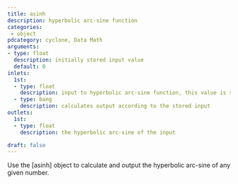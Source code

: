 ```yaml
---
title: asinh
description: hyperbolic arc-sine function
categories:
 - object
pdcategory: cyclone, Data Math
arguments:
- type: float
  description: initially stored input value
  default: 0
inlets:
  1st:
  - type: float
    description: input to hyperbolic arc-sine function, this value is stored and updates the argument
  - type: bang
    description: calculates output according to the stored input
outlets:
  1st:
  - type: float
    description: the hyperbolic arc-sine of the input

draft: false
---
```


Use the [asinh] object to calculate and output the hyperbolic arc-sine of any given number.

